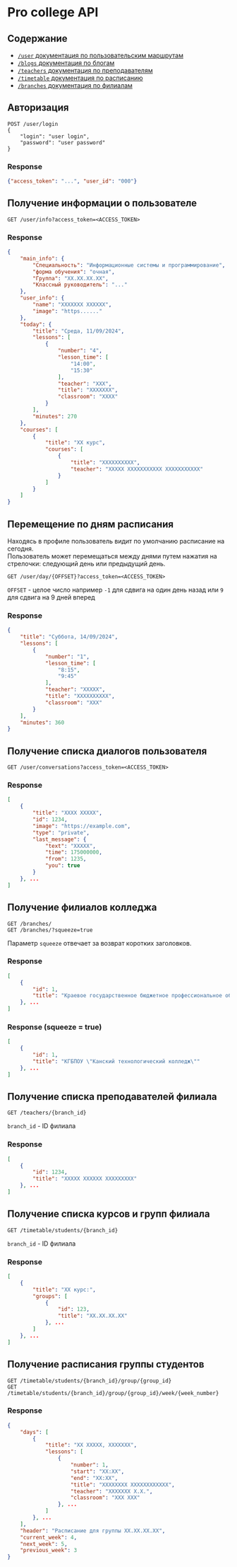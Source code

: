 # Pro college API

## Содержание
- [`/user` документация по пользовательским маршрутам](http://127.0.0.1:8000/user/redoc)
- [`/blogs` документация по блогам](http://127.0.0.1:8000/blogs/redoc)
- [`/teachers` документация по преподавателям](http://127.0.0.1:8000/teachers/redoc)
- [`/timetable` документация по расписанию](http://127.0.0.1:8000/timetable/redoc)
- [`/branches` документация по филиалам ](http://127.0.0.1:8000/branches/redoc)


## Авторизация
```http
POST /user/login
{
    "login": "user login",
    "password": "user password"
}
```

### Response
```json
{"access_token": "...", "user_id": "000"}
```

## Получение информации о пользователе
```http
GET /user/info?access_token=<ACCESS_TOKEN>
```

### Response
```json
{
    "main_info": {
        "Специальность": "Информационные системы и программирование",
        "форма обучения": "очная",
        "Группа": "XX.XX.XX.XX",
        "Классный руководитель": "..."
    },
    "user_info": {
        "name": "XXXXXXX XXXXXX",
        "image": "https......"
    },
    "today": {
        "title": "Среда, 11/09/2024",
        "lessons": [
            {
                "number": "4",
                "lesson_time": [
                    "14:00",
                    "15:30"
                ],
                "teacher": "XXX",
                "title": "XXXXXXX",
                "classroom": "XXXX"
            }
        ],
        "minutes": 270
    },
    "courses": [
        {
            "title": "XX курс",
            "courses": [
                {
                    "title": "XXXXXXXXXX",
                    "teacher": "XXXXX XXXXXXXXXXX XXXXXXXXXXX"
                }
            ]
        }
    ]
}
```


## Перемещение по дням расписания
Находясь в профиле пользователь видит по умолчанию расписание на сегодня.  
Пользователь может перемещаться между днями путем нажатия на стрелочки: следующий день или предыдущий день.
```http
GET /user/day/{OFFSET}?access_token=<ACCESS_TOKEN>
```

`OFFSET` - целое число
например `-1` для сдвига на один день назад
или `9` для сдвига на 9 дней вперед

### Response
```json
{
    "title": "Суббота, 14/09/2024",
    "lessons": [
        {
            "number": "1",
            "lesson_time": [
                "8:15",
                "9:45"
            ],
            "teacher": "XXXXX",
            "title": "XXXXXXXXXX",
            "classroom": "XXX"
        }
    ],
    "minutes": 360
}
```


## Получение списка диалогов пользователя
```http
GET /user/conversations?access_token=<ACCESS_TOKEN>
```

### Response
```json
[
    {
        "title": "XXXX XXXXX",
        "id": 1234,
        "image": "https://example.com",
        "type": "private",
        "last_message": {
            "text": "XXXXX",
            "time": 175000000,
            "from": 1235,
            "you": true
        }
    }, ...
]
```


## Получение филиалов колледжа
```http
GET /branches/
GET /branches/?squeeze=true
```
Параметр `squeeze` отвечает за возврат коротких заголовков.

### Response
```json
[
    {
        "id": 1,
        "title": "Краевое государственное бюджетное профессиональное образовательное учреждение \"Канский технологический колледж\""
    }, ...
]
```

### Response (squeeze = true)
```json
[
    {
        "id": 1,
        "title": "КГБПОУ \"Канский технологический колледж\""
    }, ...
]
```


## Получение списка преподавателей филиала
```http
GET /teachers/{branch_id}
```

`branch_id` - ID филиала

### Response
```json
[
    {
        "id": 1234,
        "title": "XXXXX XXXXXX XXXXXXXXX"
    }, ...
]
```


## Получение списка курсов и групп филиала
```http
GET /timetable/students/{branch_id}
```

`branch_id` - ID филиала

### Response
```json
[
    {
        "title": "XX курс:",
        "groups": [
            {
                "id": 123,
                "title": "XX.XX.XX.XX"
            }, ...
        ]
    }, ...
]
```


## Получение расписания группы студентов
```http
GET /timetable/students/{branch_id}/group/{group_id}
GET /timetable/students/{branch_id}/group/{group_id}/week/{week_number}
```

### Response
```json
{
    "days": [
        {
            "title": "XX XXXXX, XXXXXXX",
            "lessons": [
                {
                    "number": 1,
                    "start": "XX:XX",
                    "end": "XX:XX",
                    "title": "XXXXXXXX XXXXXXXXXXXX",
                    "teacher": "XXXXXXX X.X.",
                    "classroom": "XXX XXX"
                }, ...
            ]
        }, ...
    ],
    "header": "Расписание для группы XX.XX.XX.XX",
    "current_week": 4,
    "next_week": 5,
    "previous_week": 3
}
```
